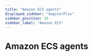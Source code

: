 ```yaml
---
title: "Amazon ECS agents"
displayed_sidebar: "dagsterPlus"
sidebar_position: 10
sidebar_label: "Amazon ECS"
---
```


# Amazon ECS agents